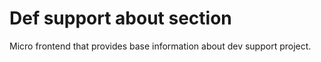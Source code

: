 # Def support about section

Micro frontend that provides base information about dev support project.
